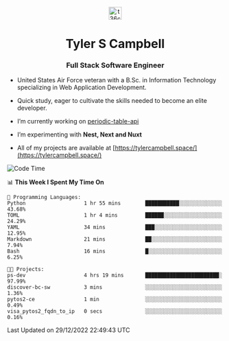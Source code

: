 <p align="center">
<a href="https://www.linkedin.com/in/t36campbell" target="blank"><img align="center" src="https://ik.imagekit.io/t36campbell/Portfolio/linkedin.png.original_m8bbGgPh6.png" alt="t36campbell" height="30" width="30" /></a>
</p>
<h1 align="center">Tyler S Campbell</h1>
<h3 align="center">Full Stack Software Engineer</h3>

* United States Air Force veteran with a B.Sc. in Information Technology specializing in Web Application Development. 

* Quick study, eager to cultivate the skills needed to become an elite developer.

* I’m currently working on [periodic-table-api](https://github.com/t36campbell/periodic-table-api)

* I’m experimenting with **Nest, Next and Nuxt**

* All of my projects are available at [https://tylercampbell.space/](https://tylercampbell.space/)

<!--START_SECTION:waka-->
![Code Time](http://img.shields.io/badge/Code%20Time-2%2C063%20hrs%2050%20mins-blue)

📊 **This Week I Spent My Time On** 

```text
💬 Programming Languages: 
Python                   1 hr 55 mins        ███████████░░░░░░░░░░░░░░   43.68% 
TOML                     1 hr 4 mins         ██████░░░░░░░░░░░░░░░░░░░   24.29% 
YAML                     34 mins             ███░░░░░░░░░░░░░░░░░░░░░░   12.95% 
Markdown                 21 mins             ██░░░░░░░░░░░░░░░░░░░░░░░   7.94% 
Bash                     16 mins             █░░░░░░░░░░░░░░░░░░░░░░░░   6.25%

🐱‍💻 Projects: 
ps-dev                   4 hrs 19 mins       ████████████████████████░   97.99% 
discover-bc-sw           3 mins              ░░░░░░░░░░░░░░░░░░░░░░░░░   1.36% 
pytos2-ce                1 min               ░░░░░░░░░░░░░░░░░░░░░░░░░   0.49% 
visa_pytos2_fqdn_to_ip   0 secs              ░░░░░░░░░░░░░░░░░░░░░░░░░   0.16%

```


 Last Updated on 29/12/2022 22:49:43 UTC
<!--END_SECTION:waka-->
